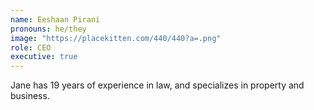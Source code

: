 ```yaml
---
name: Eeshaan Pirani
pronouns: he/they
image: "https://placekitten.com/440/440?a=.png"
role: CEO
executive: true
---
```


Jane has 19 years of experience in law, and specializes in property and business.
